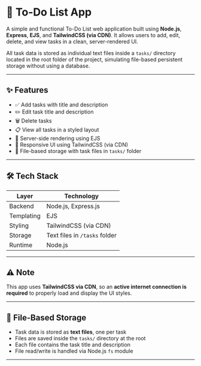 # 📝 To-Do List App

A simple and functional To-Do List web application built using **Node.js**, **Express**, **EJS**, and **TailwindCSS (via CDN)**. It allows users to add, edit, delete, and view tasks in a clean, server-rendered UI.

All task data is stored as individual text files inside a `tasks/` directory located in the root folder of the project, simulating file-based persistent storage without using a database.

---

## ✨ Features

- ✅ Add tasks with title and description  
- ✏️ Edit task title and description  
- 🗑️ Delete tasks  
- 📋 View all tasks in a styled layout  
- 🧠 Server-side rendering using EJS  
- 🎨 Responsive UI using TailwindCSS (via CDN)  
- 💾 File-based storage with task files in `tasks/` folder  

---

## 🛠 Tech Stack

| Layer         | Technology                   |
|---------------|-------------------------------|
| Backend       | Node.js, Express.js           |
| Templating    | EJS                           |
| Styling       | TailwindCSS (via CDN)         |
| Storage       | Text files in `/tasks` folder |
| Runtime       | Node.js                       |

---

## ⚠️ Note

This app uses **TailwindCSS via CDN**, so an **active internet connection is required** to properly load and display the UI styles.

---

## 💾 File-Based Storage

- Task data is stored as **text files**, one per task  
- Files are saved inside the `tasks/` directory at the root  
- Each file contains the task title and description  
- File read/write is handled via Node.js `fs` module  

---